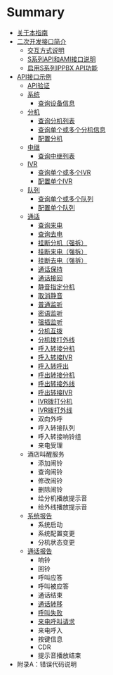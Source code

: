 # Summary

* [关于本指南](README.md)
* [二次开发接口简介](chapter1.md)
  * [交互方式说明](chapter1/jiao-hu-fang-shi-shuo-ming.md)
  * [S系列API和AMI接口说明](chapter1/sxi-lie-api-he-ami-jie-kou-shuo-ming.md)
  * [启用S系列IPPBX API功能](chapter1/qi-yong-s-xi-lie-ippbx-api.md)
* [API接口示例](fu-lu-a-ff1a-cuo-wu-dai-ma-shuo-ming.md)
  * [API验证](fu-lu-a-ff1a-cuo-wu-dai-ma-shuo-ming/apiyan-zheng.md)
  * [系统](fu-lu-a-ff1a-cuo-wu-dai-ma-shuo-ming/xi-tong.md)
    * [查询设备信息](fu-lu-a-ff1a-cuo-wu-dai-ma-shuo-ming/xi-tong/cha-xun-she-bei-xin-xi.md)
  * [分机](fu-lu-a-ff1a-cuo-wu-dai-ma-shuo-ming/fen-ji.md)
    * [查询分机列表](fu-lu-a-ff1a-cuo-wu-dai-ma-shuo-ming/fen-ji/cha-xun-fen-ji-lie-biao.md)
    * [查询单个或多个分机信息](fu-lu-a-ff1a-cuo-wu-dai-ma-shuo-ming/fen-ji/cha-xun-dan-ge-huo-duo-ge-fen-ji-xin-xi.md)
    * [配置分机](fu-lu-a-ff1a-cuo-wu-dai-ma-shuo-ming/fen-ji/pei-zhi-fen-ji.md)
  * [中继](fu-lu-a-ff1a-cuo-wu-dai-ma-shuo-ming/zhong-ji.md)
    * [查询中继列表](fu-lu-a-ff1a-cuo-wu-dai-ma-shuo-ming/zhong-ji/cha-xun-zhong-ji-lie-biao.md)
  * [IVR](fu-lu-a-ff1a-cuo-wu-dai-ma-shuo-ming/ivr.md)
    * [查询单个或多个IVR](fu-lu-a-ff1a-cuo-wu-dai-ma-shuo-ming/ivr/cha-xun-dan-ge-huo-duo-ge-ivr.md)
    * [配置单个IVR](fu-lu-a-ff1a-cuo-wu-dai-ma-shuo-ming/ivr/pei-zhi-dan-ge-ivr.md)
  * [队列](fu-lu-a-ff1a-cuo-wu-dai-ma-shuo-ming/dui-lie.md)
    * [查询单个或多个队列](fu-lu-a-ff1a-cuo-wu-dai-ma-shuo-ming/dui-lie/cha-xun-dan-ge-huo-duo-ge-dui-lie.md)
    * [配置单个队列](fu-lu-a-ff1a-cuo-wu-dai-ma-shuo-ming/dui-lie/pei-zhi-dan-ge-dui-lie.md)
  * [通话](fu-lu-a-ff1a-cuo-wu-dai-ma-shuo-ming/tong-hua.md)
    * [查询来电](fu-lu-a-ff1a-cuo-wu-dai-ma-shuo-ming/tong-hua/cha-xun-lai-dian.md)
    * [查询去电](fu-lu-a-ff1a-cuo-wu-dai-ma-shuo-ming/tong-hua/cha-xun-qu-dian.md)
    * [挂断分机（强拆）](fu-lu-a-ff1a-cuo-wu-dai-ma-shuo-ming/tong-hua/gua-duan-fen-ji-ff08-qiang-chai-ff09.md)
    * [挂断来电（强拆）](fu-lu-a-ff1a-cuo-wu-dai-ma-shuo-ming/tong-hua/gua-duan-lai-dian-ff08-qiang-chai-ff09.md)
    * [挂断去电（强拆）](fu-lu-a-ff1a-cuo-wu-dai-ma-shuo-ming/tong-hua/gua-duan-qu-dian-ff08-qiang-chai-ff09.md)
    * [通话保持](fu-lu-a-ff1a-cuo-wu-dai-ma-shuo-ming/tong-hua/tong-hua-bao-chi.md)
    * [通话接回](fu-lu-a-ff1a-cuo-wu-dai-ma-shuo-ming/tong-hua/tong-hua-jie-hui.md)
    * [静音指定分机](fu-lu-a-ff1a-cuo-wu-dai-ma-shuo-ming/tong-hua/jing-yin-zhi-ding-fen-ji.md)
    * [取消静音](fu-lu-a-ff1a-cuo-wu-dai-ma-shuo-ming/tong-hua/qu-xiao-jing-yin.md)
    * [普通监听](fu-lu-a-ff1a-cuo-wu-dai-ma-shuo-ming/tong-hua/pu-tong-jian-ting.md)
    * [密语监听](fu-lu-a-ff1a-cuo-wu-dai-ma-shuo-ming/tong-hua/mi-yu-jian-ting.md)
    * [强插监听](fu-lu-a-ff1a-cuo-wu-dai-ma-shuo-ming/tong-hua/qiang-cha-jian-ting.md)
    * [分机互拨](fu-lu-a-ff1a-cuo-wu-dai-ma-shuo-ming/tong-hua/fen-ji-hu-bo.md)
    * [分机拨打外线](fu-lu-a-ff1a-cuo-wu-dai-ma-shuo-ming/tong-hua/fen-ji-bo-da-wai-xian.md)
    * [呼入转接分机](fu-lu-a-ff1a-cuo-wu-dai-ma-shuo-ming/tong-hua/hu-ru-zhuan-jie-fen-ji.md)
    * [呼入转接IVR](fu-lu-a-ff1a-cuo-wu-dai-ma-shuo-ming/tong-hua/hu-ru-zhuan-jie-ivr.md)
    * [呼入转呼出](fu-lu-a-ff1a-cuo-wu-dai-ma-shuo-ming/tong-hua/hu-ru-zhuan-hu-chu.md)
    * [呼出转接分机](fu-lu-a-ff1a-cuo-wu-dai-ma-shuo-ming/tong-hua/hu-chu-zhuan-jie-fen-ji.md)
    * [呼出转接外线](fu-lu-a-ff1a-cuo-wu-dai-ma-shuo-ming/tong-hua/hu-chu-zhuan-jie-wai-xian.md)
    * [呼出转接IVR](fu-lu-a-ff1a-cuo-wu-dai-ma-shuo-ming/tong-hua/hu-chu-zhuan-jie-ivr.md)
    * [IVR拨打分机](fu-lu-a-ff1a-cuo-wu-dai-ma-shuo-ming/tong-hua/ivrbo-da-fen-ji.md)
    * [IVR拨打外线](fu-lu-a-ff1a-cuo-wu-dai-ma-shuo-ming/tong-hua/ivrbo-da-wai-xian.md)
    * 双向外呼
    * 呼入转接队列
    * 呼入转接响铃组
    * 来电受理
  * 酒店叫醒服务
    * 添加闹铃
    * 查询闹铃
    * 修改闹铃
    * 删除闹铃
    * 给分机播放提示音
    * 给外线播放提示音
  * [系统报告](fu-lu-a-ff1a-cuo-wu-dai-ma-shuo-ming/xi-tong-bao-gao.md)
    * 系统启动
    * 系统配置变更
    * 分机状态变更
  * [通话报告](fu-lu-a-ff1a-cuo-wu-dai-ma-shuo-ming/tong-hua-bao-gao.md)
    * 响铃
    * 回铃
    * 呼叫应答
    * 呼叫被应答
    * 通话结束
    * [通话转移](fu-lu-a-ff1a-cuo-wu-dai-ma-shuo-ming/tong-hua-bao-gao/hu-jiao-zhuan-yi.md)
    * [呼叫失败](fu-lu-a-ff1a-cuo-wu-dai-ma-shuo-ming/tong-hua-bao-gao/hu-jiao-shi-bai.md)
    * [来电呼叫请求](fu-lu-a-ff1a-cuo-wu-dai-ma-shuo-ming/tong-hua-bao-gao/lai-dian-hu-jiao-qing-qiu.md)
    * 来电呼入
    * 按键信息
    * CDR
    * 提示音播放结束
* 附录A：错误代码说明

